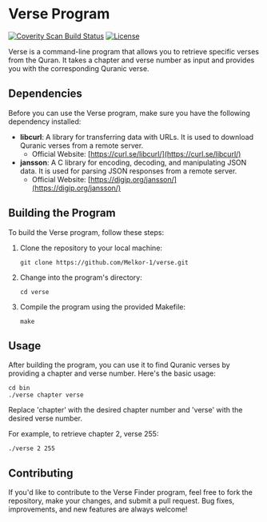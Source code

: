 # Verse Program

[![Coverity Scan Build Status](https://scan.coverity.com/projects/29706/badge.svg)](https://scan.coverity.com/projects/melkor-1-verse)
[![License](https://img.shields.io/badge/license-MIT-blue.svg)](https://https://github.com/Melkor-1/verse/edit/main/LICENSE)

Verse is a command-line program that allows you to retrieve specific verses from the Quran. It takes a chapter and verse number as input and provides you with the corresponding Quranic verse.

## Dependencies

Before you can use the Verse program, make sure you have the following dependency installed:

- **libcurl**: A library for transferring data with URLs. It is used to download Quranic verses from a remote server.
   - Official Website: [https://curl.se/libcurl/](https://curl.se/libcurl/)
- **jansson**: A C library for encoding, decoding, and manipulating JSON data. It is used for parsing JSON responses from a remote server.
   - Official Website: [https://digip.org/jansson/](https://digip.org/jansson/)

## Building the Program

To build the Verse program, follow these steps:

1. Clone the repository to your local machine:
   ~~~
   git clone https://github.com/Melkor-1/verse.git
   ~~~
   
2. Change into the program's directory:
   ~~~
   cd verse
   ~~~
   
4. Compile the program using the provided Makefile:
   ~~~
   make
   ~~~
   
## Usage

After building the program, you can use it to find Quranic verses by providing a chapter and verse number. Here's the basic usage:

~~~
cd bin
./verse chapter verse
~~~

Replace 'chapter' with the desired chapter number and 'verse' with the desired verse number.

For example, to retrieve chapter 2, verse 255:

~~~
./verse 2 255
~~~

## Contributing

If you'd like to contribute to the Verse Finder program, feel free to fork the repository, make your changes, and submit a pull request. Bug fixes, improvements, and new features are always welcome!
